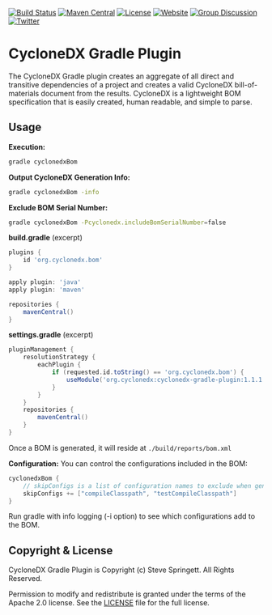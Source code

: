 [![Build Status](https://travis-ci.org/CycloneDX/cyclonedx-gradle-plugin.svg?branch=master)](https://travis-ci.org/CycloneDX/cyclonedx-gradle-plugin)
[![Maven Central](https://maven-badges.herokuapp.com/maven-central/org.cyclonedx/cyclonedx-gradle-plugin/badge.svg)](https://maven-badges.herokuapp.com/maven-central/org.cyclonedx/cyclonedx-gradle-plugin)
[![License](https://img.shields.io/badge/license-Apache%202.0-brightgreen.svg)][License]
[![Website](https://img.shields.io/badge/https://-cyclonedx.org-blue.svg)](https://cyclonedx.org/)
[![Group Discussion](https://img.shields.io/badge/discussion-groups.io-blue.svg)](https://groups.io/g/CycloneDX)
[![Twitter](https://img.shields.io/twitter/url/http/shields.io.svg?style=social&label=Follow)](https://twitter.com/CycloneDX_Spec)

# CycloneDX Gradle Plugin
The CycloneDX Gradle plugin creates an aggregate of all direct and transitive dependencies of a project 
and creates a valid CycloneDX bill-of-materials document from the results. CycloneDX is a lightweight BOM 
specification that is easily created, human readable, and simple to parse.

## Usage
__Execution:__
```bash
gradle cyclonedxBom
```

__Output CycloneDX Generation Info:__
```bash
gradle cyclonedxBom -info
```

__Exclude BOM Serial Number:__
```bash
gradle cyclonedxBom -Pcyclonedx.includeBomSerialNumber=false
```

__build.gradle__ (excerpt)
```groovy
plugins {
    id 'org.cyclonedx.bom'
}

apply plugin: 'java'
apply plugin: 'maven'

repositories {
    mavenCentral()
}
```

__settings.gradle__ (excerpt)
```groovy
pluginManagement {
    resolutionStrategy {
        eachPlugin {
            if (requested.id.toString() == 'org.cyclonedx.bom') {
                useModule('org.cyclonedx:cyclonedx-gradle-plugin:1.1.1')
            }
        }
    }
    repositories {
        mavenCentral()
    }
}
```
Once a BOM is generated, it will reside at `./build/reports/bom.xml`


__Configuration:__
You can control the configurations included in the BOM:
```groovy
cyclonedxBom {
    // skipConfigs is a list of configuration names to exclude when generating the BOM
    skipConfigs += ["compileClasspath", "testCompileClasspath"]
}
```

Run gradle with info logging (-i option) to see which configurations add to the BOM. 



## Copyright & License
CycloneDX Gradle Plugin is Copyright (c) Steve Springett. All Rights Reserved.

Permission to modify and redistribute is granted under the terms of the Apache 2.0 license. See the [LICENSE] file for the full license.

[License]: https://github.com/CycloneDX/cyclonedx-gradle-plugin/blob/master/LICENSE
